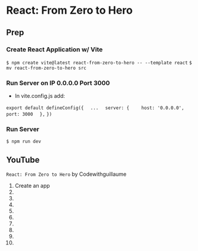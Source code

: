 # React: From Zero to Hero

## Prep

### Create React Application w/ Vite

`$ npm create vite@latest react-from-zero-to-hero -- --template react`
`$ mv react-from-zero-to-hero src`

### Run Server on IP 0.0.0.0 Port 3000

* In vite.config.js add:

`export default defineConfig({`
`  ...`
`  server: {`
`    host: '0.0.0.0',`
`    port: 3000`
`  },`
`})`

### Run Server

`$ npm run dev`

## YouTube

`React: From Zero to Hero` by Codewithguillaume

1. Create an app
2.
3.
4.
5.
6.
7.
8.
9.
10.